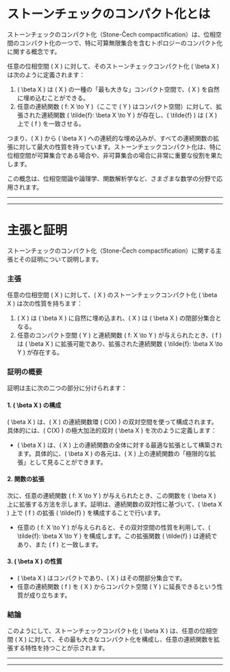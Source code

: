 # ストーンチェックのコンパクト化とは
ストーンチェックのコンパクト化（Stone-Čech compactification）は、位相空間のコンパクト化の一つで、特に可算無限集合を含むトポロジーのコンパクト化に関する概念です。

任意の位相空間 \( X \) に対して、そのストーンチェックコンパクト化 \( \beta X \) は次のように定義されます：

1. \( \beta X \) は \( X \) の一種の「最も大きな」コンパクト空間で、\( X \) を自然に埋め込むことができる。
2. 任意の連続関数 \( f: X \to Y \)（ここで \( Y \) はコンパクト空間）に対して、拡張された連続関数 \( \tilde{f}: \beta X \to Y \) が存在し、\( \tilde{f} \) は \( X \) 上で \( f \) を一致させる。

つまり、\( X \) から \( \beta X \) への連続的な埋め込みが、すべての連続関数の拡張に対して最大の性質を持っています。ストーンチェックコンパクト化は、特に位相空間が可算集合である場合や、非可算集合の場合に非常に重要な役割を果たします。

この概念は、位相空間論や論理学、関数解析学など、さまざまな数学の分野で応用されます。

---
---

# 主張と証明
ストーンチェックのコンパクト化（Stone-Čech compactification）に関する主張とその証明について説明します。

### 主張
任意の位相空間 \( X \) に対して、\( X \) のストーンチェックコンパクト化 \( \beta X \) は次の性質を持ちます：

1. \( X \) は \( \beta X \) に自然に埋め込まれ、\( X \) は \( \beta X \) の閉部分集合となる。
2. 任意のコンパクト空間 \( Y \) と連続関数 \( f: X \to Y \) が与えられたとき、\( f \) は \( \beta X \) に拡張可能であり、拡張された連続関数 \( \tilde{f}: \beta X \to Y \) が存在する。

### 証明の概要

証明は主に次の二つの部分に分けられます：

#### 1. \( \beta X \) の構成
\( \beta X \) は、\( X \) の連続関数環 \( C(X) \) の双対空間を使って構成されます。具体的には、\( C(X) \) の極大加法的双対 \( \beta X \) を次のように定義します：

- \( \beta X \) は、\( X \) 上の連続関数の全体に対する最適な拡張として構築されます。具体的に、\( \beta X \) の各元は、\( X \) 上の連続関数の「極限的な拡張」として見ることができます。

#### 2. 関数の拡張
次に、任意の連続関数 \( f: X \to Y \) が与えられたとき、この関数を \( \beta X \) 上に拡張する方法を示します。証明は、連続関数の双対性に基づいて、\( \beta X \) 上で \( f \) の拡張 \( \tilde{f} \) を構成することで行います。

- 任意の \( f: X \to Y \) が与えられると、その双対空間の性質を利用して、\( \tilde{f}: \beta X \to Y \) を構成します。この拡張関数 \( \tilde{f} \) は連続であり、また \( f \) と一致します。

#### 3. \( \beta X \) の性質
- \( \beta X \) はコンパクトであり、\( X \) はその閉部分集合です。
- 任意の連続関数 \( f \) を \( X \) からコンパクト空間 \( Y \) に延長できるという性質が成り立ちます。

### 結論
このようにして、ストーンチェックコンパクト化 \( \beta X \) は、任意の位相空間 \( X \) に対して、その最も大きなコンパクト化を構成し、任意の連続関数を拡張する特性を持つことが示されます。

---
---

